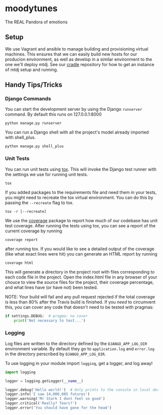 # moodytunes
The REAL Pandora of emotions

## Setup

We use Vagrant and ansible to manage building and provisioning virtual machines. This ensures that we can easily build
new hosts for our producion environment, as well as develop in a similar environment to the one we'll deploy mtdj. See
our [cradle](https://github.com/Moody-Tunes/cradle#cradle) repository for how to get an instance of mtdj setup and running.

## Handy Tips/Tricks

### Django Commands

You can start the development server by using the Django `runserver` command. By default this runs on 127.0.0.1:8000

`python manage.py runserver`

You can run a Django shell with all the project's model already imported with shell_plus.

`python manage.py shell_plus`


### Unit Tests

You can run unit tests using [tox](https://tox.readthedocs.io/en/latest/). This will invoke the Django test runner with the settings we use for running unit tests.

`tox`

If you added packages to the requirements file and need them in your tests, you might need to recreate the tox
virtual environment. You can do this by passing the `--recreate` flag to tox.

`tox -r [--recreate]`

We use the [coverage](https://coverage.readthedocs.io/en/v4.5.x/) package to report how much of our codebase has unit
test coverage. After running the tests using tox, you can see a report of the current coverage by running

`coverage report`

after running tox. If you would like to see a detailed output of the coverage (like what exact lines were hit) you can
generate an HTML report by running

`coverage html`

This will generate a directory in the project root with files corresponding to each code file in the project. Open the
index.html file in any browser of your chouce to view the source files for the project, their coverage percentage, and
what lines have (or have not) been tested.

NOTE: Your build will fail and any pull request rejected if the total coverage is less than 80% after the Travis build
is finished. If you *need* to circumvent this, you can cover any code that doesn't need to be tested with pragmas:

```python
if settings.DEBUG:  # pragma: no cover
    print('Not necessary to test...')
```

### Logging

Log files are written to the directory defined by the `DJANGO_APP_LOG_DIR` environment variable.
By default they go to `application.log` and `error.log` in the directory perscribed by `DJANGO_APP_LOG_DIR`.

To use logging in your module import `logging`, get a logger, and log away!
```python
import logging

logger = logging.getLogger(__name__)

logger.debug('Hello world!')  # Only prints to the console in local development
logger.info('I saw 14,000,605 futures')
logger.warning('Mr Stark I dont feel so good')
logger.critical('Really? Tears?')
logger.error('You should have gone for the head')
```
